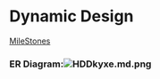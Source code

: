 # Dynamic Design


[MileStones](https://github.com/fssa-batch3/sec_a_naveenasri.nagarajan__corejava_project_2/milestones)

### ER Diagram:![HDDkyxe.md.png](https://iili.io/HDDkyxe.md.png)
